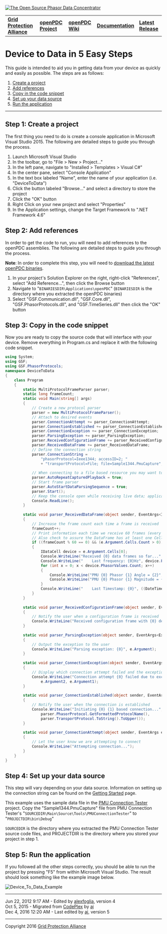 [![The Open Source Phasor Data Concentrator](openPDC_Logo.png)](openPDC_Home.md "The Open Source Phasor Data Concentrator")

|   |   |   |   |   |
|---|---|---|---|---|
| **[Grid Protection Alliance](http://www.gridprotectionalliance.org "Grid Protection Alliance Home Page")** | **[openPDC Project](https://github.com/GridProtectionAlliance/openPDC "openPDC Project on GitHub")** | **[openPDC Wiki](openPDC_Home.md "openPDC Wiki Home Page")** | **[Documentation](openPDC_Documentation_Home.md "openPDC Documentation Home Page")** | **[Latest Release](https://github.com/GridProtectionAlliance/openPDC/releases "openPDC Releases Home Page")** |

# Device to Data in 5 Easy Steps

This guide is intended to aid you in getting data from your device as quickly and easily as possible. The steps are as follows:

1. [Create a project](#step-1-create-a-project)
2. [Add references](#step-2-add-references)
3. [Copy in the code snippet](#step-3-copy-in-the-code-snippet)
4. [Set up your data source](#step-4-set-up-your-data-source)
5. [Run the application](#step-5-run-the-application)

---

## Step 1: Create a project

The first thing you need to do is create a console application in Microsoft Visual Studio 2015. The following are detailed steps to guide you through the process.

1. Launch Microsoft Visual Studio
2. In the toolbar, go to "File > New > Project..."
3. In the left pane, navigate to "Installed > Templates > Visual C#"
4. In the center pane, select "Console Application"
5. In the text box labeled "Name", enter the name of your application (i.e. "DeviceToData")
6. Click the button labeled "Browse..." and select a directory to store the project
7. Click the "OK" button
8. Right Click on your new project and select "Properties"
9. In the Application settings, change the Target Framework to ".NET Framework 4.6"

## Step 2: Add references

In order to get the code to run, you will need to add references to the openPDC assemblies. The following are detailed steps to guide you through the process.

**Note**: In order to complete this step, you will need to [download the latest openPDC binaries](http://www.gridprotectionalliance.org/NightlyBuilds/openPDC/Beta/Synchrophasor.Binaries.zip).

1. In your project's Solution Explorer on the right, right-click "References", select "Add Reference...", then click the Browse button
2. Navigate to "`BINARIESDIR\Applications\openPDC`" (`BINARIESDIR` is the directory where you extracted the openPDC binaries)
3. Select "GSF.Communication.dll", "GSF.Core.dll", "GSF.PhasorProtocols.dll", and "GSF.TimeSeries.dll" then click the "OK" button

## Step 3: Copy in the code snippet

Now you are ready to copy the source code that will interface with your device. Remove everything in Program.cs and replace it with the following code snippet.

```cs
using System;
using GSF;
using GSF.PhasorProtocols;
namespace DeviceToData
{
    class Program
    {
        static MultiProtocolFrameParser parser;
        static long frameCount;
        static void Main(string[] args)
        {
            // Create a new protocol parser
            parser = new MultiProtocolFrameParser();
            // Attach to desired events
            parser.ConnectionAttempt += parser_ConnectionAttempt;
            parser.ConnectionEstablished += parser_ConnectionEstablished;
            parser.ConnectionException += parser_ConnectionException;
            parser.ParsingException += parser_ParsingException;
            parser.ReceivedConfigurationFrame += parser_ReceivedConfigurationFrame;
            parser.ReceivedDataFrame += parser_ReceivedDataFrame;
            // Define the connection string
            parser.ConnectionString = 
                "phasorProtocol=Ieee1344; accessID=2; "
                + "transportProtocol=File; file=Sample1344.PmuCapture";
            
            // When connecting to a file based resource you may want to loop the data
            parser.AutoRepeatCapturedPlayback = true;
            // Start frame parser
            parser.AutoStartDataParsingSequence = true;
            parser.Start();
            // Keep the console open while receiving live data; application will be terminated when the user presses the Enter key:
            Console.ReadLine();
        }
        
        static void parser_ReceivedDataFrame(object sender, EventArgs<IDataFrame> e)
        {
            // Increase the frame count each time a frame is received
            frameCount++;
            // Print information each time we receive 60 frames (every 2 seconds for 30 frames per second)
            // Also check to assure the DataFrame has at least one Cell
            if ((frameCount % 60 == 0) && (e.Argument.Cells.Count > 0))
            {
                IDataCell device = e.Argument.Cells[0];
                Console.WriteLine("Received {0} data frames so far...", frameCount);
                Console.WriteLine("    Last frequency: {0}Hz", device.FrequencyValue.Frequency);
                for (int x = 0; x < device.PhasorValues.Count; x++)
                {
                    Console.WriteLine("PMU {0} Phasor {1} Angle = {2}", device.IDCode, x, device.PhasorValues[x].Angle);
                    Console.WriteLine("PMU {0} Phasor {1} Magnitude = {2}", device.IDCode, x, device.PhasorValues[x].Magnitude);
                }
                Console.WriteLine("    Last Timestamp: {0}", ((DateTime)e.Argument.Timestamp).ToString("yyyy-MM-dd HH:mm:ss.fff"));
            }
        }
        
        static void parser_ReceivedConfigurationFrame(object sender, EventArgs<IConfigurationFrame> e)
        {
            // Notify the user when a configuration frame is received
            Console.WriteLine("Received configuration frame with {0} device(s)", e.Argument.Cells.Count);
        }
       
        static void parser_ParsingException(object sender, EventArgs<Exception> e)
        {
            // Output the exception to the user
            Console.WriteLine("Parsing exception: {0}", e.Argument);
        }
        
        static void parser_ConnectionException(object sender, EventArgs<Exception, int> e)
        {
            // Display which connection attempt failed and the exception that occurred
            Console.WriteLine("Connection attempt {0} failed due to exception: {1}",
                e.Argument2, e.Argument1);
        }
        
        static void parser_ConnectionEstablished(object sender, EventArgs e)
        {
            // Notify the user when the connection is established
            Console.WriteLine("Initiating {0} {1} based connection...",
                parser.PhasorProtocol.GetFormattedProtocolName(),
                parser.TransportProtocol.ToString().ToUpper());
        }
        
        static void parser_ConnectionAttempt(object sender, EventArgs e)
        {
            // Let the user know we are attempting to connect
            Console.WriteLine("Attempting connection...");
        }
    }
}
```

## Step 4: Set up your data source

This step will vary depending on your data source. Information on setting up the connection string can be found on the [Getting Started](Getting_Started.md#configuring-a-connection-string) page.

This example uses the sample data file in the [PMU Connection Tester](https://github.com/GridProtectionAlliance/PMUConnectionTester) project. Copy the "Sample1344.PmuCapture" file from PMU Connection Tester's "`SOURCEDIR\Main\Source\Tools\PMUConnectionTester`" to "`PROJECTDIR\bin\Debug`"

`SOURCEDIR` is the directory where you extracted the PMU Connection Tester source code files, and PROJECTDIR is the directory where you stored your project in step 1.

## Step 5: Run the application

If you followed all the other steps correctly, you should be able to run the project by pressing "F5" from within Microsoft Visual Studio. The result should look something like the example image below.

![](Developers_Device_to_Data_in_5_Easy_Steps.files/device_to_data2.png "Device_To_Data_Example")

---

Jun 22, 2012 9:17 AM - Edited by [alexfoglia](http://www.codeplex.com/site/users/view/alexfoglia), version 4  
Oct 5, 2015 - Migrated from [CodePlex]() by [aj](https://github.com/ajstadlin)  
Dec 4, 2016 12:20 AM - Last edited by [aj](https://github.com/ajstadlin), version 5

---

Copyright 2016 [Grid Protection Alliance](http://www.gridprotectionalliance.org)

